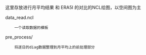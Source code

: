 这里存放进行月平均结果 和 ERA5I 的对比的NCL绘图，以空间图为主

data_read.ncl

        一个读取数据的模板

pre_process/
        
        将逐日的diag数据整理到月平均上的前处理部分